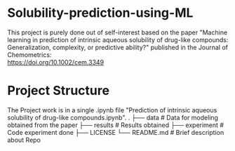 # Solubility-prediction-using-ML

This project is purely done out of self-interest based on the paper 
"Machine learning in prediction of intrinsic aqueous solubility of drug-like compounds: Generalization, complexity, or predictive ability?" 
published in the Journal of Chemometrics:  
https://doi.org/10.1002/cem.3349


# Project Structure

The Project work is in a single .ipynb file "Prediction of intrinsic aqueous solubility of drug-like compounds.ipynb".
.
├── data                 # Data for modeling obtained from the paper
├── results              # Results obtained 
├── experiment           # Code experiment done
├── LICENSE
└── README.md            # Brief description about Repo

